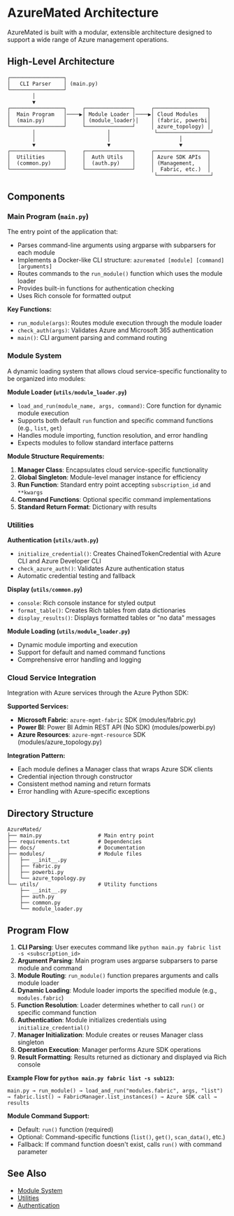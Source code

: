 # AzureMated Architecture

AzureMated is built with a modular, extensible architecture designed to support a wide range of Azure management operations.

## High-Level Architecture

```
┌─────────────────┐
│   CLI Parser    │ (main.py)
└─────────────────┘
        │
        ▼
┌─────────────────┐     ┌───────────────┐     ┌─────────────────┐
│  Main Program   │────▶│ Module Loader │────▶│ Cloud Modules   │
│  (main.py)      │     │ (module_loader)│    │ (fabric, powerbi│
└─────────────────┘     └───────────────┘     │ azure_topology) │
        │                       │              └─────────────────┘
        │                       │                      │
        ▼                       ▼                      ▼
┌─────────────────┐     ┌───────────────┐     ┌─────────────────┐
│  Utilities      │     │  Auth Utils   │     │ Azure SDK APIs  │
│  (common.py)    │     │  (auth.py)    │     │ (Management,    │
└─────────────────┘     └───────────────┘     │  Fabric, etc.)  │
                                               └─────────────────┘
```

## Components

### Main Program (`main.py`)

The entry point of the application that:
- Parses command-line arguments using argparse with subparsers for each module
- Implements a Docker-like CLI structure: `azuremated [module] [command] [arguments]`
- Routes commands to the `run_module()` function which uses the module loader
- Provides built-in functions for authentication checking
- Uses Rich console for formatted output

**Key Functions:**
- `run_module(args)`: Routes module execution through the module loader
- `check_auth(args)`: Validates Azure and Microsoft 365 authentication
- `main()`: CLI argument parsing and command routing

### Module System

A dynamic loading system that allows cloud service-specific functionality to be organized into modules:

**Module Loader (`utils/module_loader.py`)**
- `load_and_run(module_name, args, command)`: Core function for dynamic module execution
- Supports both default `run` function and specific command functions (e.g., `list`, `get`)
- Handles module importing, function resolution, and error handling
- Expects modules to follow standard interface patterns

**Module Structure Requirements:**
1. **Manager Class**: Encapsulates cloud service-specific functionality
2. **Global Singleton**: Module-level manager instance for efficiency
3. **Run Function**: Standard entry point accepting `subscription_id` and `**kwargs`
4. **Command Functions**: Optional specific command implementations
5. **Standard Return Format**: Dictionary with results

### Utilities

**Authentication (`utils/auth.py`)**
- `initialize_credential()`: Creates ChainedTokenCredential with Azure CLI and Azure Developer CLI
- `check_azure_auth()`: Validates Azure authentication status
- Automatic credential testing and fallback

**Display (`utils/common.py`)**
- `console`: Rich console instance for styled output
- `format_table()`: Creates Rich tables from data dictionaries
- `display_results()`: Displays formatted tables or "no data" messages

**Module Loading (`utils/module_loader.py`)**
- Dynamic module importing and execution
- Support for default and named command functions
- Comprehensive error handling and logging

### Cloud Service Integration

Integration with Azure services through the Azure Python SDK:

**Supported Services:**
- **Microsoft Fabric**: `azure-mgmt-fabric` SDK (modules/fabric.py)
- **Power BI**: Power BI Admin REST API (No SDK) (modules/powerbi.py)  
- **Azure Resources**: `azure-mgmt-resource` SDK (modules/azure_topology.py)

**Integration Pattern:**
- Each module defines a Manager class that wraps Azure SDK clients
- Credential injection through constructor
- Consistent method naming and return formats
- Error handling with Azure-specific exceptions

## Directory Structure

```
AzureMated/
├── main.py                  # Main entry point
├── requirements.txt         # Dependencies
├── docs/                    # Documentation
├── modules/                 # Module files
│   ├── __init__.py
│   ├── fabric.py
│   ├── powerbi.py
│   └── azure_topology.py
└── utils/                   # Utility functions
    ├── __init__.py
    ├── auth.py
    ├── common.py
    └── module_loader.py
```

## Program Flow

1. **CLI Parsing**: User executes command like `python main.py fabric list -s <subscription_id>`
2. **Argument Parsing**: Main program uses argparse subparsers to parse module and command
3. **Module Routing**: `run_module()` function prepares arguments and calls module loader
4. **Dynamic Loading**: Module loader imports the specified module (e.g., `modules.fabric`)
5. **Function Resolution**: Loader determines whether to call `run()` or specific command function
6. **Authentication**: Module initializes credentials using `initialize_credential()`
7. **Manager Initialization**: Module creates or reuses Manager class singleton
8. **Operation Execution**: Manager performs Azure SDK operations
9. **Result Formatting**: Results returned as dictionary and displayed via Rich console

**Example Flow for `python main.py fabric list -s sub123`:**
```
main.py → run_module() → load_and_run("modules.fabric", args, "list") 
→ fabric.list() → FabricManager.list_instances() → Azure SDK call → results
```

**Module Command Support:**
- Default: `run()` function (required)
- Optional: Command-specific functions (`list()`, `get()`, `scan_data()`, etc.)
- Fallback: If command function doesn't exist, calls `run()` with command parameter

## See Also

- [Module System](modules.md)
- [Utilities](utilities.md)
- [Authentication](authentication.md)
